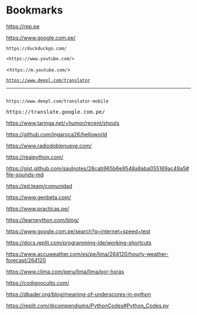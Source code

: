 # Bookmarks

<a href="https://rpp.pe" target="_blank">https://rpp.pe</a>

https://www.google.com.pe/

    https://duckduckgo.com/

`<https://www.youtube.com/>`

<`https://m.youtube.com/`>

[`https://www.deepl.com/translator`](https://www.deepl.com/translator)

---

<code>
https://www.deepl.com/translator-mobile
</code>

<pre>
https://translate.google.com.pe/
</pre>

https://www.taringa.net/+humor/recent/shouts

https://github.com/ingaroca26/helloworld

https://www.radiodoblenueve.com/

https://realpython.com/

https://gist.github.com/saulnotes/28cab965b6e9548a8aba055169ac49a5#file-sounds-md

https://ed.team/comunidad

https://www.genbeta.com/

https://www.practicas.pe/

https://learnpython.com/blog/

https://www.google.com.pe/search?q=internet+speed+test

https://docs.replit.com/programming-ide/working-shortcuts

https://www.accuweather.com/es/pe/lima/264120/hourly-weather-forecast/264120

https://www.clima.com/peru/lima/lima/por-horas

https://codigooculto.com/

https://dbader.org/blog/meaning-of-underscores-in-python

https://replit.com/@compendiums/PythonCodes#Python_Codes.py
